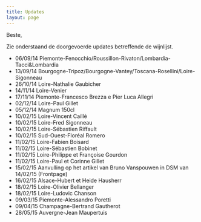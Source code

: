 ```yaml
---
title: Updates 
layout: page
---
```


Beste,

Zie onderstaand de doorgevoerde updates betreffende de wijnlijst.

* 06/09/14 Piemonte-Fenocchio/Roussillon-Rivaton/Lombardia-Tacci&Lombardia
* 13/09/14 Bourgogne-Tripoz/Bourgogne-Vantey/Toscana-Rosellini/Loire-Sigonneau
* 26/10/14 Loire-Nathalie Gaubicher
* 14/11/14 Loire-Venier
* 17/11/14 Piemonte-Francesco Brezza e Pier Luca Allegri
* 02/12/14 Loire-Paul Gillet
* 05/12/14 Magnum 150cl
* 10/02/15 Loire-Vincent Caillé
* 10/02/15 Loire-Fred Sigonneau
* 10/02/15 Loire-Sébastien Riffault
* 10/02/15 Sud-Ouest-Floréal Romero
* 11/02/15 Loire-Fabien Boisard
* 11/02/15 Loire-Sébastien Bobinet
* 11/02/15 Loire-Philippe et Françoise Gourdon
* 11/02/15 Loire-Paul et Corinne Gillet
* 15/02/15 Aanvulling op het artikel van Bruno Vanspouwen in DSM van 14/02/15 (Frontpage)
* 16/02/15 Alsace-Hubert et Heide Hausherr
* 18/02/15 Loire-Olivier Bellanger
* 18/02/15 Loire-Ludovic Chanson
* 09/03/15 Piemonte-Alessandro Poretti
* 09/04/15 Champagne-Bertrand Gautherot
* 28/05/15 Auvergne-Jean Maupertuis

    
  

